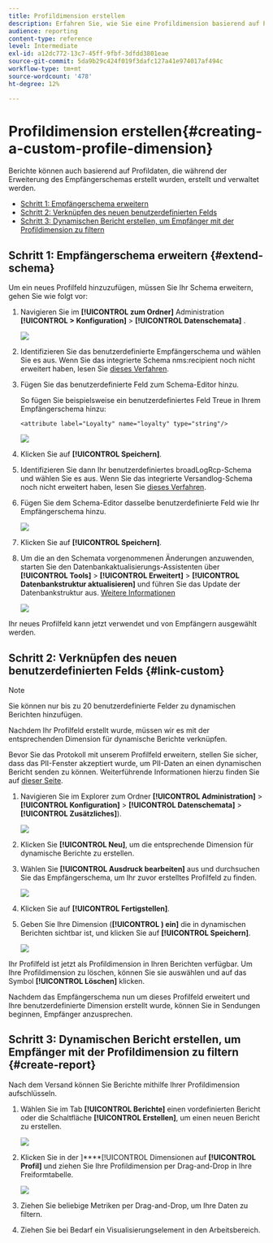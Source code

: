 ```yaml
---
title: Profildimension erstellen
description: Erfahren Sie, wie Sie eine Profildimension basierend auf Profildaten erstellen.
audience: reporting
content-type: reference
level: Intermediate
exl-id: a12dc772-13c7-45ff-9fbf-3dfdd3801eae
source-git-commit: 5da9b29c424f019f3dafc127a41e974017af494c
workflow-type: tm+mt
source-wordcount: '478'
ht-degree: 12%

---
```


# Profildimension erstellen{#creating-a-custom-profile-dimension}

Berichte können auch basierend auf Profildaten, die während der Erweiterung des Empfängerschemas erstellt wurden, erstellt und verwaltet werden.

* [Schritt 1: Empfängerschema erweitern](##extend-schema)
* [Schritt 2: Verknüpfen des neuen benutzerdefinierten Felds](#link-custom)
* [Schritt 3: Dynamischen Bericht erstellen, um Empfänger mit der Profildimension zu filtern](#create-report)

## Schritt 1: Empfängerschema erweitern {#extend-schema}

Um ein neues Profilfeld hinzuzufügen, müssen Sie Ihr Schema erweitern, gehen Sie wie folgt vor:

1. Navigieren Sie im **[!UICONTROL zum Ordner]** Administration **[!UICONTROL > Konfiguration]** > **[!UICONTROL Datenschemata]** .

   ![](assets/custom_field_1.png)

1. Identifizieren Sie das benutzerdefinierte Empfängerschema und wählen Sie es aus. Wenn Sie das integrierte Schema nms:recipient noch nicht erweitert haben, lesen Sie [dieses Verfahren](https://experienceleague.adobe.com/de/docs/campaign/campaign-v8/developer/shemas-forms/extend-schema).

1. Fügen Sie das benutzerdefinierte Feld zum Schema-Editor hinzu.

   So fügen Sie beispielsweise ein benutzerdefiniertes Feld Treue in Ihrem Empfängerschema hinzu:

   ```
   <attribute label="Loyalty" name="loyalty" type="string"/>
   ```

   ![](assets/custom_field_2.png)

1. Klicken Sie auf **[!UICONTROL Speichern]**.

1. Identifizieren Sie dann Ihr benutzerdefiniertes broadLogRcp-Schema und wählen Sie es aus. Wenn Sie das integrierte Versandlog-Schema noch nicht erweitert haben, lesen Sie [dieses Verfahren](https://experienceleague.adobe.com/de/docs/campaign/campaign-v8/developer/shemas-forms/extend-schema).

1. Fügen Sie dem Schema-Editor dasselbe benutzerdefinierte Feld wie Ihr Empfängerschema hinzu.

   ![](assets/custom_field_3.png)

1. Klicken Sie auf **[!UICONTROL Speichern]**.

1. Um die an den Schemata vorgenommenen Änderungen anzuwenden, starten Sie den Datenbankaktualisierungs-Assistenten über **[!UICONTROL Tools]** > **[!UICONTROL Erweitert]** > **[!UICONTROL Datenbankstruktur aktualisieren]** und führen Sie das Update der Datenbankstruktur aus. [Weitere Informationen](https://experienceleague.adobe.com/en/docs/campaign/campaign-v8/developer/shemas-forms/update-database-structure)

   ![](assets/custom_field_4.png)

Ihr neues Profilfeld kann jetzt verwendet und von Empfängern ausgewählt werden.

## Schritt 2: Verknüpfen des neuen benutzerdefinierten Felds {#link-custom}

>[!NOTE]
>
> Sie können nur bis zu 20 benutzerdefinierte Felder zu dynamischen Berichten hinzufügen.

Nachdem Ihr Profilfeld erstellt wurde, müssen wir es mit der entsprechenden Dimension für dynamische Berichte verknüpfen.

Bevor Sie das Protokoll mit unserem Profilfeld erweitern, stellen Sie sicher, dass das PII-Fenster akzeptiert wurde, um PII-Daten an einen dynamischen Bericht senden zu können. Weiterführende Informationen hierzu finden Sie auf [dieser Seite](pii-agreement.md).

1. Navigieren Sie im Explorer zum Ordner **[!UICONTROL Administration]** > **[!UICONTROL Konfiguration]** > **[!UICONTROL Datenschemata]** > **[!UICONTROL Zusätzliches]**).

   ![](assets/custom_field_5.png)

1. Klicken Sie **[!UICONTROL Neu]**, um die entsprechende Dimension für dynamische Berichte zu erstellen.

1. Wählen Sie **[!UICONTROL Ausdruck bearbeiten]** aus und durchsuchen Sie das Empfängerschema, um Ihr zuvor erstelltes Profilfeld zu finden.

   ![](assets/custom_field_6.png)

1. Klicken Sie auf **[!UICONTROL Fertigstellen]**.

1. Geben Sie Ihre Dimension (**[!UICONTROL ) ein]** die in dynamischen Berichten sichtbar ist, und klicken Sie auf **[!UICONTROL Speichern]**.

   ![](assets/custom_field_7.png)

Ihr Profilfeld ist jetzt als Profildimension in Ihren Berichten verfügbar. Um Ihre Profildimension zu löschen, können Sie sie auswählen und auf das Symbol **[!UICONTROL Löschen]** klicken.

Nachdem das Empfängerschema nun um dieses Profilfeld erweitert und Ihre benutzerdefinierte Dimension erstellt wurde, können Sie in Sendungen beginnen, Empfänger anzusprechen.

## Schritt 3: Dynamischen Bericht erstellen, um Empfänger mit der Profildimension zu filtern {#create-report}

Nach dem Versand können Sie Berichte mithilfe Ihrer Profildimension aufschlüsseln.

1. Wählen Sie im Tab **[!UICONTROL Berichte]** einen vordefinierten Bericht oder die Schaltfläche **[!UICONTROL Erstellen]**, um einen neuen Bericht zu erstellen.

   ![](assets/custom_field_8.png)

1. Klicken Sie in der ]****[!UICONTROL  Dimensionen auf **[!UICONTROL Profil]** und ziehen Sie Ihre Profildimension per Drag-and-Drop in Ihre Freiformtabelle.

   ![](assets/custom_field_9.png)

1. Ziehen Sie beliebige Metriken per Drag-and-Drop, um Ihre Daten zu filtern.

1. Ziehen Sie bei Bedarf ein Visualisierungselement in den Arbeitsbereich.


